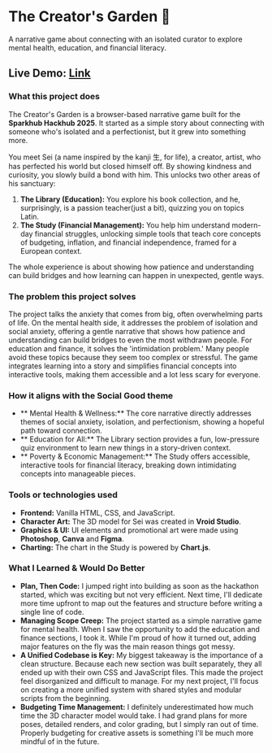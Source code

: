# The Creator's Garden 💮

A narrative game about connecting with an isolated curator to explore mental health, education, and financial literacy.

**Live Demo:** [Link](https://tokinosuna.github.io/the-creators-garden/)
---

### What this project does

The Creator's Garden is a browser-based narrative game built for the **Sparkhub Hackhub 2025**. It started as a simple story about connecting with someone who's isolated and a perfectionist, but it grew into something more.

You meet Sei (a name inspired by the kanji 生, for life), a creator, artist, who has perfected his world but closed himself off. By showing kindness and curiosity, you slowly build a bond with him. This unlocks two other areas of his sanctuary:

1.  **The Library (Education):** You explore his book collection, and he, surprisingly, is a passion teacher(just a bit), quizzing you on topics Latin.
2.  **The Study (Financial Management):** You help him understand modern-day financial struggles, unlocking simple tools that teach core concepts of budgeting, inflation, and financial independence, framed for a European context.

The whole experience is about showing how patience and understanding can build bridges and how learning can happen in unexpected, gentle ways.

### The problem this project solves

The project talks the anxiety that comes from big, often overwhelming parts of life.
On the mental health side, it addresses the problem of isolation and social anxiety, offering a gentle narrative that shows how patience and understanding can build bridges to even the most withdrawn people.
For education and finance, it solves the 'intimidation problem.' Many people avoid these topics because they seem too complex or stressful. The game integrates learning into a story and simplifies financial concepts into interactive tools, making them accessible and a lot less scary for everyone. 

### How it aligns with the Social Good theme

*   ** Mental Health & Wellness:** The core narrative directly addresses themes of social anxiety, isolation, and perfectionism, showing a hopeful path toward connection.
*   ** Education for All:** The Library section provides a fun, low-pressure quiz environment to learn new things in a story-driven context.
*   ** Poverty & Economic Management:** The Study offers accessible, interactive tools for financial literacy, breaking down intimidating concepts into manageable pieces.

### Tools or technologies used

*   **Frontend:** Vanilla HTML, CSS, and JavaScript.
*   **Character Art:** The 3D model for Sei was created in **Vroid Studio**.
*   **Graphics & UI:** UI elements and promotional art were made using **Photoshop**, **Canva** and **Figma**.
*   **Charting:** The chart in the Study is powered by **Chart.js**.

### What I Learned & Would Do Better

*   **Plan, Then Code:** I jumped right into building as soon as the hackathon started, which was exciting but not very efficient. Next time, I'll dedicate more time upfront to map out the features and structure before writing a single line of code.
*   **Managing Scope Creep:** The project started as a simple narrative game for mental health. When I saw the opportunity to add the education and finance sections, I took it. While I'm proud of how it turned out, adding major features on the fly was the main reason things got messy.
*   **A Unified Codebase is Key:** My biggest takeaway is the importance of a clean structure. Because each new section was built separately, they all ended up with their own CSS and JavaScript files. This made the project feel disorganized and difficult to manage. For my next project, I'll focus on creating a more unified system with shared styles and modular scripts from the beginning.
*   **Budgeting Time Management:** I definitely underestimated how much time the 3D character model would take. I had grand plans for more poses, detailed renders, and color grading, but I simply ran out of time. Properly budgeting for creative assets is something I'll be much more mindful of in the future.
